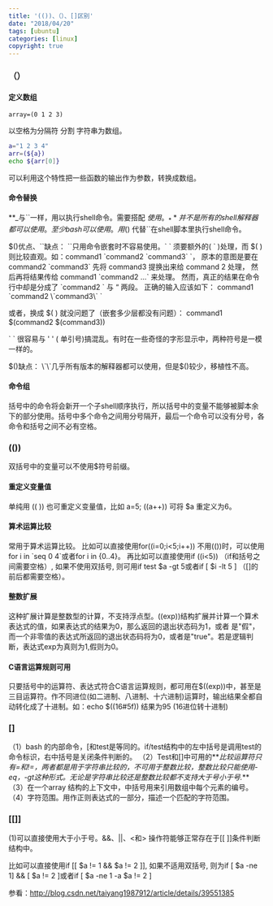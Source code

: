```yaml
---
title: '(())、（）、[]区别'
date: "2018/04/20"
tags: [ubuntu]
categories: [linux]
copyright: true
---
```

### （）
#### 定义数组
```
array=(0 1 2 3)
```
以空格为分隔符 分割 字符串为数组。
```bash
a="1 2 3 4"
arr=(${a})
echo ${arr[0]}
```
可以利用这个特性把一些函数的输出作为参数，转换成数组。

#### 命令替换
**_与\`\`一样，用以执行shell命令。需要搭配 $使用。_**
并不是所有的shell解释器都可以使用。至少bash可以使用。用$() 代替\`\`在shell脚本里执行shell命令。

$()优点、\`\`缺点：
\`\`只用命令嵌套时不容易使用。\` \` 须要额外的( \` )处理，而 $( ) 则比较直观。如：command1 \`command2 \`command3\` \`，
原本的意图是要在 command2 \`command3\` 先将 command3 提换出来给 command 2 处理，
然后再将结果传给 command1 \`command2 …\` 来处理。
然而，真正的结果在命令行中却是分成了 \`command2 \` 与 “ 两段。
正确的输入应该如下：
command1 \`command2 \\\`command3\\\` \`

或者，换成 $( ) 就没问题了（嵌套多少层都没有问题）：
command1 $(command2 $(command3))

\` \` 很容易与 ' ' ( 单引号)搞混乱。有时在一些奇怪的字形显示中，两种符号是一模一样的。

$()缺点： \`\`几乎所有版本的解释器都可以使用，但是$()较少，移植性不高。

#### 命令组
括号中的命令将会新开一个子shell顺序执行，所以括号中的变量不能够被脚本余下的部分使用。括号中多个命令之间用分号隔开，最后一个命令可以没有分号，各命令和括号之间不必有空格。

### (())
双括号中的变量可以不使用$符号前缀。

#### 重定义变量值
单纯用 (( )) 也可重定义变量值，比如 a=5; ((a++)) 可将 $a 重定义为6。

#### 算术运算比较
常用于算术运算比较。
比如可以直接使用for((i=0;i<5;i++))  不用(())时，可以使用 for i in \`seq 0 4\`或者for i in {0..4}。
再比如可以直接使用if ((i<5)) （if和括号之间需要空格）, 如果不使用双括号, 则可用if test $a -gt 5或者if [ $i -lt 5 ]  （[]的前后都需要空格）。

#### 整数扩展
这种扩展计算是整数型的计算，不支持浮点型。((exp))结构扩展并计算一个算术表达式的值，如果表达式的结果为0，那么返回的退出状态码为1，或者 是"假"，而一个非零值的表达式所返回的退出状态码将为0，或者是"true"。若是逻辑判断，表达式exp为真则为1,假则为0。
#### C语言运算规则可用
只要括号中的运算符、表达式符合C语言运算规则，都可用在$((exp))中，甚至是三目运算符。作不同进位(如二进制、八进制、十六进制)运算时，输出结果全都自动转化成了十进制。如：echo $((16#5f)) 结果为95 (16进位转十进制)

### []
（1）bash 的内部命令，[和test是等同的。if/test结构中的左中括号是调用test的命令标识，右中括号是关闭条件判断的。
（2）Test和[]中可用的**_比较运算符只有=和!=，两者都是用于字符串比较的，不可用于整数比较，整数比较只能使用-eq，-gt这种形式。无论是字符串比较还是整数比较都不支持大于号小于号._**
（3）在一个array 结构的上下文中，中括号用来引用数组中每个元素的编号。
（4）字符范围。用作正则表达式的一部分，描述一个匹配的字符范围。

### [[]]
(1)可以直接使用大于小于号。&&、||、<和> 操作符能够正常存在于[[ ]]条件判断结构中。

比如可以直接使用if [[ $a != 1 && $a != 2 ]], 如果不适用双括号, 则为if [ $a -ne 1] && [ $a != 2 ]或者if [ $a -ne 1 -a $a != 2 ]

参看：http://blog.csdn.net/taiyang1987912/article/details/39551385

